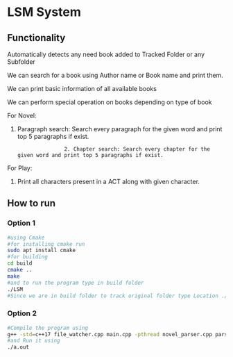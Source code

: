 # LSM System

## Functionality

Automatically detects any need book added to Tracked Folder or any Subfolder

We can search for a book using Author name or Book name and print them.

We can print basic information of all available books

We can perform special operation on books depending on type of book

For Novel: 

1. Paragraph search: Search every paragraph for the given word and print top 5 paragraphs if exist.

                      2. Chapter search: Search every chapter for the given word and print top 5 paragraphs if exist.

For Play:

1. Print all characters present in a ACT along with given character.

## How to run

### Option 1

```bash
#using Cmake
#for installing cmake run
sudo apt install cmake
#for building
cd build 
cmake ..
make
#and to run the program type in build folder
./LSM
#Since we are in build folder to track original folder type Location ./../
```

### Option 2

```bash
#Compile the program using
g++ -std=c++17 file_watcher.cpp main.cpp -pthread novel_parser.cpp parser.cpp play_parser.cpp
#and Run it using
./a.out
```

